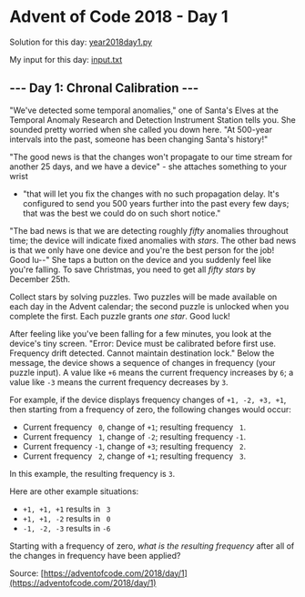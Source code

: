 # Advent of Code 2018 - Day 1

Solution for this day: [year2018day1.py](year2018day1.py)

My input for this day: [input.txt](input.txt)

## \--- Day 1: Chronal Calibration ---

"We've detected some temporal anomalies," one of Santa's Elves at the Temporal
Anomaly Research and Detection Instrument Station tells you. She sounded
pretty worried when she called you down here. "At 500-year intervals into the
past, someone has been changing Santa's history!"

"The good news is that the changes won't propagate to our time stream for
another 25 days, and we have a device" - she attaches something to your wrist
- "that will let you fix the changes with no such propagation delay. It's
configured to send you 500 years further into the past every few days; that
was the best we could do on such short notice."

"The bad news is that we are detecting roughly _fifty_ anomalies throughout
time; the device will indicate fixed anomalies with _stars_. The other bad
news is that we only have one device and you're the best person for the job!
Good lu--" She taps a button on the device and you suddenly feel like you're
falling. To save Christmas, you need to get all _fifty stars_ by December
25th.

Collect stars by solving puzzles. Two puzzles will be made available on each
day in the Advent calendar; the second puzzle is unlocked when you complete
the first. Each puzzle grants _one star_. Good luck!

After feeling like you've been falling for a few minutes, you look at the
device's tiny screen. "Error: Device must be calibrated before first use.
Frequency drift detected. Cannot maintain destination lock." Below the
message, the device shows a sequence of changes in frequency (your puzzle
input). A value like `+6` means the current frequency increases by `6`; a
value like `-3` means the current frequency decreases by `3`.

For example, if the device displays frequency changes of `+1, -2, +3, +1`,
then starting from a frequency of zero, the following changes would occur:

  * Current frequency ` 0`, change of `+1`; resulting frequency ` 1`.
  * Current frequency ` 1`, change of `-2`; resulting frequency `-1`.
  * Current frequency `-1`, change of `+3`; resulting frequency ` 2`.
  * Current frequency ` 2`, change of `+1`; resulting frequency ` 3`.

In this example, the resulting frequency is `3`.

Here are other example situations:

  * `+1, +1, +1` results in ` 3`
  * `+1, +1, -2` results in ` 0`
  * `-1, -2, -3` results in `-6`

Starting with a frequency of zero, _what is the resulting frequency_ after all
of the changes in frequency have been applied?



Source: [https://adventofcode.com/2018/day/1](https://adventofcode.com/2018/day/1)
